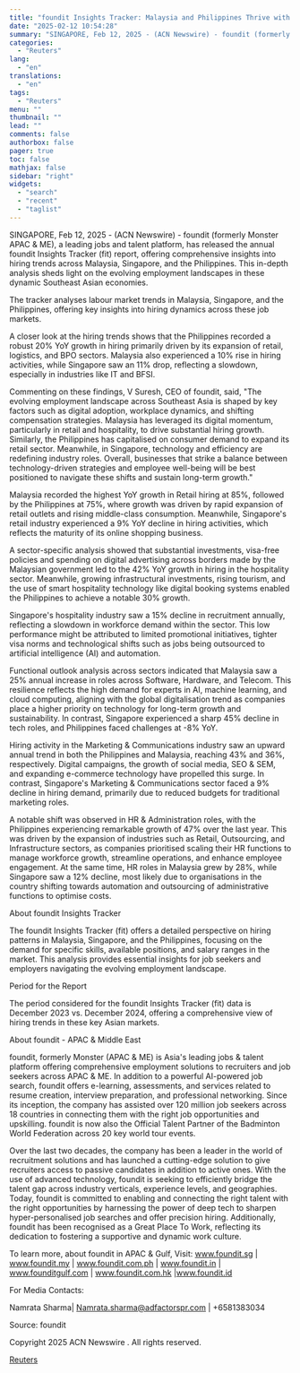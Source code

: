 ```yaml
---
title: "foundit Insights Tracker: Malaysia and Philippines Thrive with 85% and 75% Retail Hiring Growth, Singapore Steadies Ahead"
date: "2025-02-12 10:54:28"
summary: "SINGAPORE, Feb 12, 2025 - (ACN Newswire) - foundit (formerly Monster APAC &amp; ME), a leading jobs and talent platform, has released the annual foundit Insights Tracker (fit) report, offering comprehensive insights into hiring trends across Malaysia, Singapore, and the Philippines. This in-depth analysis sheds light on the evolving employment..."
categories:
  - "Reuters"
lang:
  - "en"
translations:
  - "en"
tags:
  - "Reuters"
menu: ""
thumbnail: ""
lead: ""
comments: false
authorbox: false
pager: true
toc: false
mathjax: false
sidebar: "right"
widgets:
  - "search"
  - "recent"
  - "taglist"
---
```


SINGAPORE, Feb 12, 2025 - (ACN Newswire) - foundit (formerly Monster APAC & ME), a leading jobs and talent platform, has released the annual foundit Insights Tracker (fit) report, offering comprehensive insights into hiring trends across Malaysia, Singapore, and the Philippines. This in-depth analysis sheds light on the evolving employment landscapes in these dynamic Southeast Asian economies.

The tracker analyses labour market trends in Malaysia, Singapore, and the Philippines, offering key insights into hiring dynamics across these job markets.

A closer look at the hiring trends shows that the Philippines recorded a robust 20% YoY growth in hiring primarily driven by its expansion of retail, logistics, and BPO sectors. Malaysia also experienced a 10% rise in hiring activities, while Singapore saw an 11% drop, reflecting a slowdown, especially in industries like IT and BFSI.

Commenting on these findings, V Suresh, CEO of foundit, said, "The evolving employment landscape across Southeast Asia is shaped by key factors such as digital adoption, workplace dynamics, and shifting compensation strategies. Malaysia has leveraged its digital momentum, particularly in retail and hospitality, to drive substantial hiring growth. Similarly, the Philippines has capitalised on consumer demand to expand its retail sector. Meanwhile, in Singapore, technology and efficiency are redefining industry roles. Overall, businesses that strike a balance between technology-driven strategies and employee well-being will be best positioned to navigate these shifts and sustain long-term growth."

Malaysia recorded the highest YoY growth in Retail hiring at 85%, followed by the Philippines at 75%, where growth was driven by rapid expansion of retail outlets and rising middle-class consumption. Meanwhile, Singapore's retail industry experienced a 9% YoY decline in hiring activities, which reflects the maturity of its online shopping business.

A sector-specific analysis showed that substantial investments, visa-free policies and spending on digital advertising across borders made by the Malaysian government led to the 42% YoY growth in hiring in the hospitality sector. Meanwhile, growing infrastructural investments, rising tourism, and the use of smart hospitality technology like digital booking systems enabled the Philippines to achieve a notable 30% growth.

Singapore's hospitality industry saw a 15% decline in recruitment annually, reflecting a slowdown in workforce demand within the sector. This low performance might be attributed to limited promotional initiatives, tighter visa norms and technological shifts such as jobs being outsourced to artificial intelligence (AI) and automation.

Functional outlook analysis across sectors indicated that Malaysia saw a 25% annual increase in roles across Software, Hardware, and Telecom. This resilience reflects the high demand for experts in AI, machine learning, and cloud computing, aligning with the global digitalisation trend as companies place a higher priority on technology for long-term growth and sustainability. In contrast, Singapore experienced a sharp 45% decline in tech roles, and Philippines faced challenges at -8% YoY.

Hiring activity in the Marketing & Communications industry saw an upward annual trend in both the Philippines and Malaysia, reaching 43% and 36%, respectively. Digital campaigns, the growth of social media, SEO & SEM, and expanding e-commerce technology have propelled this surge. In contrast, Singapore's Marketing & Communications sector faced a 9% decline in hiring demand, primarily due to reduced budgets for traditional marketing roles.

A notable shift was observed in HR & Administration roles, with the Philippines experiencing remarkable growth of 47% over the last year. This was driven by the expansion of industries such as Retail, Outsourcing, and Infrastructure sectors, as companies prioritised scaling their HR functions to manage workforce growth, streamline operations, and enhance employee engagement. At the same time, HR roles in Malaysia grew by 28%, while Singapore saw a 12% decline, most likely due to organisations in the country shifting towards automation and outsourcing of administrative functions to optimise costs.

About foundit Insights Tracker

The foundit Insights Tracker (fit) offers a detailed perspective on hiring patterns in Malaysia, Singapore, and the Philippines, focusing on the demand for specific skills, available positions, and salary ranges in the market. This analysis provides essential insights for job seekers and employers navigating the evolving employment landscape.

Period for the Report

The period considered for the foundit Insights Tracker (fit) data is December 2023 vs. December 2024, offering a comprehensive view of hiring trends in these key Asian markets.

About foundit - APAC & Middle East

foundit, formerly Monster (APAC & ME) is Asia's leading jobs & talent platform offering comprehensive employment solutions to recruiters and job seekers across APAC & ME. In addition to a powerful AI-powered job search, foundit offers e-learning, assessments, and services related to resume creation, interview preparation, and professional networking. Since its inception, the company has assisted over 120 million job seekers across 18 countries in connecting them with the right job opportunities and upskilling. foundit is now also the Official Talent Partner of the Badminton World Federation across 20 key world tour events.

Over the last two decades, the company has been a leader in the world of recruitment solutions and has launched a cutting-edge solution to give recruiters access to passive candidates in addition to active ones. With the use of advanced technology, foundit is seeking to efficiently bridge the talent gap across industry verticals, experience levels, and geographies. Today, foundit is committed to enabling and connecting the right talent with the right opportunities by harnessing the power of deep tech to sharpen hyper-personalised job searches and offer precision hiring. Additionally, foundit has been recognised as a Great Place To Work, reflecting its dedication to fostering a supportive and dynamic work culture.

To learn more, about foundit in APAC & Gulf, Visit: www.foundit.sg | www.foundit.my | www.foundit.com.ph | www.foundit.in | www.founditgulf.com | www.foundit.com.hk |www.foundit.id

For Media Contacts:

Namrata Sharma| Namrata.sharma@adfactorspr.com | +6581383034

Source: foundit

Copyright 2025 ACN Newswire . All rights reserved.

[Reuters](https://www.tradingview.com/news/reuters.com,2025-02-12:newsml_ACN95955a:0-foundit-insights-tracker-malaysia-and-philippines-thrive-with-85-and-75-retail-hiring-growth-singapore-steadies-ahead/)
